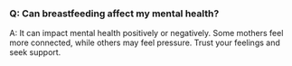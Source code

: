 ### Q: Can breastfeeding affect my mental health? 

A: It can impact mental health positively or negatively. Some mothers feel more connected, while others may feel pressure. Trust your feelings and seek support. 